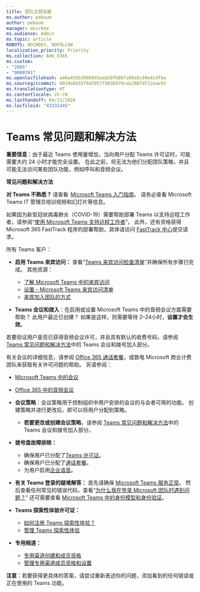 ```yaml
---
title: 团队主题容器
ms.author: pebaum
author: pebaum
manager: mnirkhe
ms.audience: Admin
ms.topic: article
ROBOTS: NOINDEX, NOFOLLOW
localization_priority: Priority
ms.collection: Adm_O365
ms.custom:
- "2605"
- "9000701"
ms.openlocfilehash: a46a455b3986993ada50fb807a99e8c99e4c4fbe
ms.sourcegitcommit: 6010e6b55f6d3057f9038979cda3987df12aae93
ms.translationtype: HT
ms.contentlocale: zh-CN
ms.lasthandoff: 04/11/2020
ms.locfileid: "43231445"
---
```

# <a name="teams-common-issues-and-resolutions"></a>Teams 常见问题和解决方法

**重要信息**：由于最近 Teams 使用量增加，当向用户分配 Teams 许可证时，可能需要大约 24 小时才能完全设置。 在此之前，将无法为他们分配团队策略，并且可能无法访问某些团队功能，例如呼叫和音频会议。

**常见问题和解决方法**

**对 Teams 不熟悉？** 请查看  [Microsoft Teams 入门指南](https://docs.microsoft.com/microsoftteams/get-started-with-teams-quick-start)。 请务必查看 Microsoft Teams IT 管理员培训视频和幻灯片等信息。

如果因为新型冠状病毒肺炎（COVID-19）需要帮助部署 Teams 以支持远程工作者，请参阅“[使用 Microsoft Teams 支持远程工作者](https://docs.microsoft.com/microsoftteams/support-remote-work-with-teams)”。 此外，还有资格获得 Microsoft 365 FastTrack 程序的部署帮助，具体请访问 [FastTrack 中心](https://www.microsoft.com/fasttrack)提交请求。

所有 Teams 客户：

- **启用 Teams 来宾访问：** 查看“[Teams 来宾访问检查清单](https://docs.microsoft.com/microsoftteams/guest-access-checklist)”并确保所有步骤已完成。 其他资源：
    - [了解 Microsoft Teams 中的来宾访问](https://docs.microsoft.com/microsoftteams/guest-access)
    - [设置 - Microsoft Teams 来宾访问清单](https://docs.microsoft.com/microsoftteams/guest-access-checklist)
    - [来宾加入团队的方式](https://docs.microsoft.com/microsoftteams/guest-joins)

- **Teams 会议和拨入**：在启用或设置 Microsoft Teams 中的音频会议方面需要帮助？ 此用户最近已创建？ 如果是这样，则需要等待 2–24小时，**设置才会生效**。 

若要验证用户是否已获得音频会议许可，并且具有默认的收费号码，请参阅 [Teams 常见问题和解决方法](https://docs.microsoft.com/microsoftteams/known-issues)中的 Teams 会议和拨号加入部分。

有关会议的详细信息，请参阅 [Office 365 通话套餐](https://docs.microsoft.com/microsoftteams/calling-plans-for-office-365)，或致电 Microsoft 商业计费团队来获取有关许可问题的帮助。 另请参阅：

 - [Microsoft Teams 中的会议](https://docs.microsoft.com/microsoftteams/deploy-meetings-microsoft-teams-landing-page)
 - [Office 365 中的音频会议](https://docs.microsoft.com/microsoftteams/audio-conferencing-in-office-365)

- **会议策略**：会议策略用于控制组织中用户安排的会议的与会者可用的功能。 创建策略并进行更改后，即可以将用户分配到策略。 
    - **若要更改或创建会议策略**，请参阅 [Teams 常见问题和解决方法](https://docs.microsoft.com/microsoftteams/known-issues)中的 Teams 会议和拨号加入部分。 
  
- **拨号盘故障排除：**  

    - 确保用户已分配了[Teams 许可证](https://docs.microsoft.com/MicrosoftTeams/assign-teams-licenses)。
    - 确保用户已分配了[通话套餐](https://docs.microsoft.com/MicrosoftTeams/calling-plan-landing-page)。
    - 为用户启用[企业语音](https://docs.microsoft.com/skypeforbusiness/skype-for-business-hybrid-solutions/plan-your-phone-system-cloud-pbx-solution/enable-users-for-enterprise-voice-online-and-phone-system-voicemail#to-enable-your-users-for-phone-system-in-office-365-voice-and-voicemail)。

- **有关 Teams 登录的疑难解答：** 首先请确保 [Microsoft Teams 服务正常](https://admin.microsoft.com/Adminportal/Home?source=applauncher#/servicehealth)。 然后查看任何常见的错误代码，查看“[为什么我在登录 Microsoft 团队时遇到问题？](https://support.office.com/article/a02f683b-61a3-4008-9447-ee60c5593b0f)”  还可需要查看 [Microsoft Teams 中的身份模型和身份验证](https://docs.microsoft.com/MicrosoftTeams/identify-models-authentication)。

- **Teams 探索性体验许可证：**  
    - [如何注册 Teams 探索性体验？](https://docs.microsoft.com/microsoftteams/teams-exploratory#how-users-sign-up-for-the-teams-exploratory-experience) 
    - [管理 Teams 探索性体验](https://docs.microsoft.com/microsoftteams/teams-exploratory#manage-the-teams-exploratory-experience) 

- **专用频道：**
    - [专用渠道创建和成员资格](https://docs.microsoft.com/microsoftteams/private-channels#private-channel-creation-and-membership) 
    - [管理专用渠道成员资格和设置](https://docs.microsoft.com/microsoftteams/private-channels#manage-private-channel-membership-and-settings) 

**注意**：若要获得更具体的答案，请尝试重新表述你的问题，添加看到的任何错误或正在使用的 Teams 功能。

